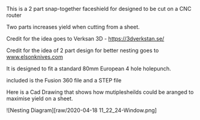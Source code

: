 This is a 2 part snap-together faceshield for designed to be cut on a CNC router

Two parts increases yield when cutting from a sheet.

Credit for the idea goes to Verksan 3D - https://3dverkstan.se/



Credit for the idea of 2 part design for better nesting goes to www.elsonknives.com

It is designed to fit a standard 80mm European 4 hole holepunch.

included is the Fusion 360 file and a STEP file


Here is a Cad Drawing that shows how mutiplesheilds could be aranged to maximise yield on a sheet. 

![Nesting Diagram][raw/2020-04-18 11_22_24-Window.png]

